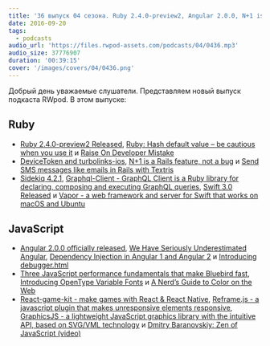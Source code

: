 ```yaml
---
title: '36 выпуск 04 сезона. Ruby 2.4.0-preview2, Angular 2.0.0, N+1 is a Rails feature, OpenType Variable Fonts, Reframe.js и прочее'
date: 2016-09-20
tags:
  - podcasts
audio_url: 'https://files.rwpod-assets.com/podcasts/04/0436.mp3'
audio_size: 37776907
duration: '00:39:15'
cover: '/images/covers/04/0436.png'
---
```


Добрый день уважаемые слушатели. Представляем новый выпуск подкаста RWpod. В этом выпуске:

## Ruby

- [Ruby 2.4.0-preview2 Released](https://www.ruby-lang.org/en/news/2016/09/08/ruby-2-4-0-preview2-released/), [Ruby: Hash default value – be cautious when you use it](http://dev.mensfeld.pl/2016/09/ruby-hash-default-value-be-cautious-when-you-use-it/) и [Raise On Developer Mistake](http://www.rubypigeon.com/posts/raise-on-developer-mistake/)
- [DeviceToken and turbolinks-ios](https://buildtoship.com/devicetoken-and-turbolinks-ios/), [N+1 is a Rails feature, not a bug](https://rossta.net/blog/n+1-is-a-rails-feature.html) и [Send SMS messages like emails in Rails with Textris](https://www.twilio.com/blog/2016/09/send-sms-messages-like-emails-in-rails-with-textris.html)
- [Sidekiq 4.2.1](https://github.com/mperham/sidekiq/blob/master/Changes.md#421), [Graphql-Client - GraphQL Client is a Ruby library for declaring, composing and executing GraphQL queries](https://github.com/github/graphql-client), [Swift 3.0 Released](https://swift.org/blog/swift-3-0-released/) и [Vapor - a web framework and server for Swift that works on macOS and Ubuntu](http://vapor.codes/)

## JavaScript

- [Angular 2.0.0 officially released](http://angularjs.blogspot.com/2016/09/angular2-final.html), [We Have Seriously Underestimated Angular](http://developer.telerik.com/featured/you-have-seriously-underestimated-angular/), [Dependency Injection in Angular 1 and Angular 2](https://vsavkin.com/dependency-injection-in-angular-1-and-angular-2-d69589979c18) и [Introducing debugger.html](https://hacks.mozilla.org/2016/09/introducing-debugger-html/)
- [Three JavaScript performance fundamentals that make Bluebird fast](https://reaktor.com/blog/javascript-performance-fundamentals-make-bluebird-fast/), [Introducing OpenType Variable Fonts](https://medium.com/@tiro/https-medium-com-tiro-introducing-opentype-variable-fonts-12ba6cd2369) и [A Nerd’s Guide to Color on the Web](https://css-tricks.com/nerds-guide-color-web/)
- [React-game-kit - make games with React & React Native](https://github.com/FormidableLabs/react-game-kit), [Reframe.js - a javascript plugin that makes unresponsive elements responsive](https://dollarshaveclub.github.io/reframe.js/), [GraphicsJS - a lightweight JavaScript graphics library with the intuitive API, based on SVG/VML technology](http://www.graphicsjs.org/) и [Dmitry Baranovskiy: Zen of JavaScript (video)](https://www.youtube.com/watch?v=QHs55-5FzgA)

